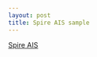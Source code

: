```yaml
---
layout: post
title: Spire AIS sample
---
```


[Spire AIS](https://spire.com/maritime/get-started/)

